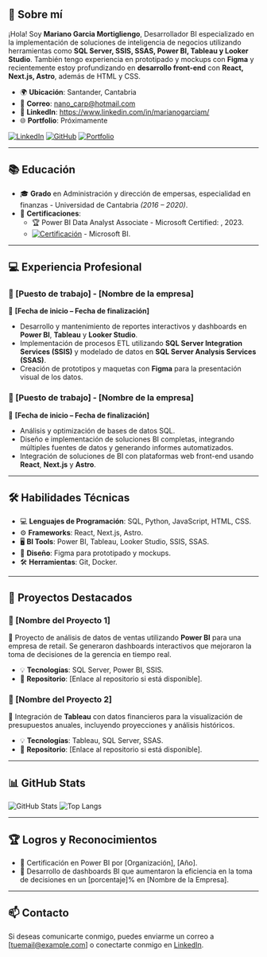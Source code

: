 ## 💼 Sobre mí

¡Hola! Soy **Mariano Garcia Mortigliengo**, Desarrollador BI especializado en la implementación de soluciones de inteligencia de negocios utilizando herramientas como **SQL Server, SSIS, SSAS, Power BI, Tableau y Looker Studio**. También tengo experiencia en prototipado y mockups con **Figma** y recientemente estoy profundizando en **desarrollo front-end** con **React, Next.js, Astro**, además de HTML y CSS.

- 🌍 **Ubicación**: Santander, Cantabria
- 📧 **Correo**: nano_carp@hotmail.com
- 💼 **LinkedIn**: https://www.linkedin.com/in/marianogarciam/
- 🌐 **Portfolio**: Próximamente

[![LinkedIn](https://img.shields.io/badge/LinkedIn-Perfil-blue)](https://www.linkedin.com/in/marianogarciam/)
[![GitHub](https://img.shields.io/badge/GitHub-Repositorio-black)](https://github.com/MARIANO-89)
[![Portfolio](https://img.shields.io/badge/Portfolio-Web-orange)](https://tu-portfolio.com)

---

## 📚 Educación

- 🎓 **Grado** en Administración y dirección de empersas, especialidad en finanzas - Universidad de Cantabria *(2016 – 2020)*.
- 📜 **Certificaciones**:
   - 🏆 Power BI Data Analyst Associate - Microsoft Certified: , 2023.
   - [![Certificación](https://img.shields.io/badge/Certificación-Microsoft%20BI-blue)](https://learn.microsoft.com/api/credentials/share/es-es/marianogarcia-9319/DE805DB0B8A8EEEF?sharingId=CF293C680E372AA7) - Microsoft BI.
---

## 💻 Experiencia Profesional

### 🏢 [Puesto de trabajo] - [Nombre de la empresa]
📅 **[Fecha de inicio – Fecha de finalización]**

- Desarrollo y mantenimiento de reportes interactivos y dashboards en **Power BI**, **Tableau** y **Looker Studio**.
- Implementación de procesos ETL utilizando **SQL Server Integration Services (SSIS)** y modelado de datos en **SQL Server Analysis Services (SSAS)**.
- Creación de prototipos y maquetas con **Figma** para la presentación visual de los datos.

### 🏢 [Puesto de trabajo] - [Nombre de la empresa]
📅 **[Fecha de inicio – Fecha de finalización]**

- Análisis y optimización de bases de datos SQL.
- Diseño e implementación de soluciones BI completas, integrando múltiples fuentes de datos y generando informes automatizados.
- Integración de soluciones de BI con plataformas web front-end usando **React**, **Next.js** y **Astro**.

---

## 🛠 Habilidades Técnicas

- 💻 **Lenguajes de Programación**: SQL, Python, JavaScript, HTML, CSS.
- ⚙️ **Frameworks**: React, Next.js, Astro.
- 🖥 **BI Tools**: Power BI, Tableau, Looker Studio, SSIS, SSAS.
- 🎨 **Diseño**: Figma para prototipado y mockups.
- 🛠 **Herramientas**: Git, Docker.

---

## 🚀 Proyectos Destacados

### 🔹 [Nombre del Proyecto 1]
🌟 Proyecto de análisis de datos de ventas utilizando **Power BI** para una empresa de retail. Se generaron dashboards interactivos que mejoraron la toma de decisiones de la gerencia en tiempo real.

- 💡 **Tecnologías**: SQL Server, Power BI, SSIS.
- 🔗 **Repositorio**: [Enlace al repositorio si está disponible].

### 🔹 [Nombre del Proyecto 2]
🌟 Integración de **Tableau** con datos financieros para la visualización de presupuestos anuales, incluyendo proyecciones y análisis históricos.

- 💡 **Tecnologías**: Tableau, SQL Server, SSAS.
- 🔗 **Repositorio**: [Enlace al repositorio si está disponible].

---

## 📊 GitHub Stats

![GitHub Stats](https://github-readme-stats.vercel.app/api?username=tu-usuario&show_icons=true&theme=radical)
![Top Langs](https://github-readme-stats.vercel.app/api/top-langs/?username=tu-usuario&layout=compact&theme=radical)

---

## 🏆 Logros y Reconocimientos

- 🥇 Certificación en Power BI por [Organización], [Año].
- 🥇 Desarrollo de dashboards BI que aumentaron la eficiencia en la toma de decisiones en un [porcentaje]% en [Nombre de la Empresa].

---

## 📫 Contacto

Si deseas comunicarte conmigo, puedes enviarme un correo a [tuemail@example.com] o conectarte conmigo en [LinkedIn](enlace-a-linkedin).
